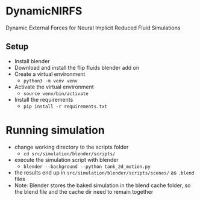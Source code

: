 # DynamicNIRFS
Dynamic External Forces for Neural Implicit Reduced Fluid Simulations



## Setup

- Install blender
- Download and install the flip fluids blender add on
- Create a virtual environment
    - `python3 -m venv venv`
- Activate the virtual environment
    - `source venv/bin/activate`
- Install the requirements
    - `pip install -r requirements.txt`

# Running simulation

- change working directory to the scripts folder
    - `cd src/simulation/blender/scripts/`
- execute the simulation script with blender
    - `blender --background --python tank_2d_motion.py` 
- the results end up in `src/simulation/blender/scripts/scenes/` as `.blend` files
- Note: Blender stores the baked simulation in the blend cache folder, so the blend file and the cache dir need to remain together